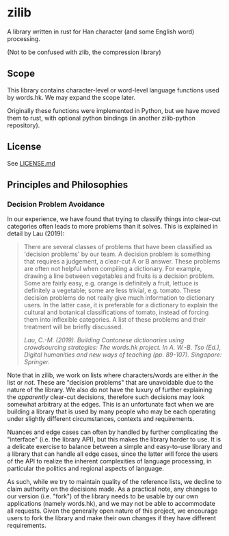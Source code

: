 # zilib

A library written in rust for Han character (and some English word) processing.

(Not to be confused with zlib, the compression library)

## Scope

This library contains character-level or word-level language functions used by
words.hk. We may expand the scope later.

Originally these functions were implemented in Python, but we have moved them
to rust, with optional python bindings (in another zilib-python repository).

## License

See [LICENSE.md](LICENSE.md)

## Principles and Philosophies

### Decision Problem Avoidance

In our experience, we have found that trying to classify things into clear-cut
categories often leads to more problems than it solves. This is explained in
detail by Lau (2019):

> There are several classes of problems that have been classified as 'decision
> problems' by our team. A decision problem is something that requires a
> judgement, a clear-cut A or B answer. These problems are often not helpful
> when compiling a dictionary. For example, drawing a line between vegetables
> and fruits is a decision problem. Some are fairly easy, e.g. orange is
> definitely a fruit, lettuce is definitely a vegetable; some are less trivial,
> e.g. tomato. These decision problems do not really give much information to
> dictionary users. In the latter case, it is preferable for a dictionary to
> explain the cultural and botanical classifications of tomato, instead of
> forcing them into inflexible categories. A list of these problems and their
> treatment will be briefly discussed.
>
> *Lau, C.-M. (2019). Building Cantonese dictionaries using crowdsourcing
> strategies: The words.hk project. In A. W.-B. Tso (Ed.), Digital humanities and
> new ways of teaching (pp. 89-107). Singapore: Springer.*

Note that in zilib, we work on lists where characters/words are either *in* the
list or *not*. These are "decision problems" that are unavoidable due to the
nature of the library. We also do not have the luxury of further explaining the
*apparently* clear-cut decisions, therefore such decisions may look somewhat
arbitrary at the edges. This is an unfortunate fact when we are building a
library that is used by many people who may be each operating under slightly
different circumstances, contexts and requirements.

Nuances and edge cases can often by handled by further complicating the
"interface" (i.e. the library API), but this makes the library harder to use.
It is a delicate exercise to balance between a simple and easy-to-use library
and a library that can handle all edge cases, since the latter will force the
users of the API to realize the inherent complexities of language processing,
in particular the politics and regional aspects of language.

As such, while we try to maintain quality of the reference lists, we decline to
claim authority on the decisions made. As a practical note, any changes to our
version (i.e. "fork") of the library needs to be usable by our own applications
(namely words.hk), and we may not be able to accommodate all requests. Given
the generally open nature of this project, we encourage users to fork the
library and make their own changes if they have different requirements.

